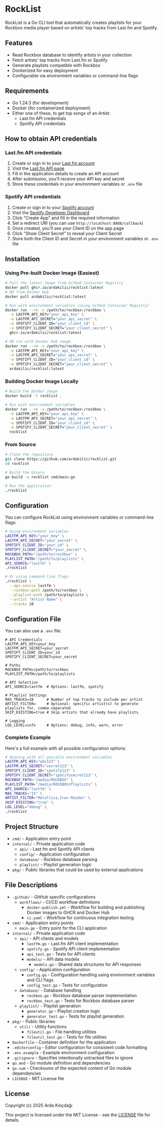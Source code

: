 # RockList

RockList is a Go CLI tool that automatically creates playlists for your Rockbox media player based on artists' top tracks from Last.fm and Spotify.

## Features

- Read Rockbox database to identify artists in your collection
- Fetch artists' top tracks from Last.fm or Spotify
- Generate playlists compatible with Rockbox
- Dockerized for easy deployment
- Configurable via environment variables or command-line flags

## Requirements

- Go 1.24.3 (for development)
- Docker (for containerized deployment)
- Either one of these, to get top songs of an Artist:
  - Last.fm API credentials
  - Spotify API credentials

## How to obtain API credentials

### Last.fm API credentials

1. Create or sign in to your [Last.fm account](https://www.last.fm)
2. Visit the [Last.fm API page](https://www.last.fm/api/account/create)
3. Fill in the application details to create an API account
4. After submission, you'll receive your API key and secret
5. Store these credentials in your environment variables or `.env` file

### Spotify API credentials

1. Create or sign in to your [Spotify account](https://www.spotify.com)
2. Visit the [Spotify Developer Dashboard](https://developer.spotify.com/dashboard/)
3. Click "Create App" and fill in the required information
4. Set a redirect URI (you can use `http://localhost:8888/callback`)
5. Once created, you'll see your Client ID on the app page
6. Click "Show Client Secret" to reveal your Client Secret
7. Store both the Client ID and Secret in your environment variables or `.env` file

## Installation

### Using Pre-built Docker Image (Easiest)

```bash
# Pull the latest image from GitHub Container Registry
docker pull ghcr.io/ardakilic/rocklist:latest
# OR from Docker Hub
docker pull ardakilic/rocklist:latest

# Run with environment variables (using GitHub Container Registry)
docker run --rm -v /path/to/rockbox:/rockbox \
  -e LASTFM_API_KEY="your_api_key" \
  -e LASTFM_API_SECRET="your_api_secret" \
  -e SPOTIFY_CLIENT_ID="your_client_id" \
  -e SPOTIFY_CLIENT_SECRET="your_client_secret" \
  ghcr.io/ardakilic/rocklist:latest

# OR run with Docker Hub image
docker run --rm -v /path/to/rockbox:/rockbox \
  -e LASTFM_API_KEY="your_api_key" \
  -e LASTFM_API_SECRET="your_api_secret" \
  -e SPOTIFY_CLIENT_ID="your_client_id" \
  -e SPOTIFY_CLIENT_SECRET="your_client_secret" \
  ardakilic/rocklist:latest
```

### Building Docker Image Locally

```bash
# Build the Docker image
docker build -t rocklist .

# Run with environment variables
docker run --rm -v /path/to/rockbox:/rockbox \
  -e LASTFM_API_KEY="your_api_key" \
  -e LASTFM_API_SECRET="your_api_secret" \
  -e SPOTIFY_CLIENT_ID="your_client_id" \
  -e SPOTIFY_CLIENT_SECRET="your_client_secret" \
  rocklist
```

### From Source

```bash
# Clone the repository
git clone https://github.com/ardakilic/rocklist.git
cd rocklist

# Build the binary
go build -o rocklist cmd/main.go

# Run the application
./rocklist
```

## Configuration

You can configure RockList using environment variables or command-line flags:

```bash
# Using environment variables
LASTFM_API_KEY="your_key" \
LASTFM_API_SECRET="your_secret" \
SPOTIFY_CLIENT_ID="your_id" \
SPOTIFY_CLIENT_SECRET="your_secret" \
ROCKBOX_PATH="/path/to/rockbox" \
PLAYLIST_PATH="/path/to/playlists" \
API_SOURCE="lastfm" \
./rocklist

# Or using command-line flags
./rocklist \
  --api-source lastfm \
  --rockbox-path /path/to/rockbox \
  --playlist-path /path/to/playlists \
  --artist "Artist Name" \
  --tracks 10
```

## Configuration File

You can also use a `.env` file:

```
# API Credentials
LASTFM_API_KEY=your_key
LASTFM_API_SECRET=your_secret
SPOTIFY_CLIENT_ID=your_id
SPOTIFY_CLIENT_SECRET=your_secret

# Paths
ROCKBOX_PATH=/path/to/rockbox
PLAYLIST_PATH=/path/to/playlists

# API Selection
API_SOURCE=lastfm  # Options: lastfm, spotify

# Playlist Settings
MAX_TRACKS=10      # Number of top tracks to include per artist 
ARTIST_FILTER=     # Optional: specific artist(s) to generate playlists for, comma-separated
SKIP_EXISTING=true # Skip artists that already have playlists

# Logging
LOG_LEVEL=info     # Options: debug, info, warn, error
```

### Complete Example

Here's a full example with all possible configuration options:

```bash
# Running with all possible environment variables
LASTFM_API_KEY="abc123" \
LASTFM_API_SECRET="secret123" \
SPOTIFY_CLIENT_ID="spotify123" \
SPOTIFY_CLIENT_SECRET="spotifysecret123" \
ROCKBOX_PATH="/media/ROCKBOX" \
PLAYLIST_PATH="/media/ROCKBOX/Playlists" \
API_SOURCE="lastfm" \
MAX_TRACKS="15" \
ARTIST_FILTER="Metallica,Iron Maiden" \
SKIP_EXISTING="true" \
LOG_LEVEL="debug" \
./rocklist
```

## Project Structure

- `cmd/` - Application entry point
- `internal/` - Private application code
  - `api/` - Last.fm and Spotify API clients
  - `config/` - Application configuration
  - `database/` - Rockbox database parsing
  - `playlist/` - Playlist generation logic
- `pkg/` - Public libraries that could be used by external applications

## File Descriptions

- `.github/` - GitHub specific configurations
  - `workflows/` - CI/CD workflow definitions
    - `docker-publish.yml` - Workflow for building and publishing Docker images to GHCR and Docker Hub
    - `ci.yaml` - Workflow for continuous integration testing
- `cmd/` - Application entry points
  - `main.go` - Entry point for the CLI application
- `internal/` - Private application code
  - `api/` - API clients and models
    - `lastfm.go` - Last.fm API client implementation
    - `spotify.go` - Spotify API client implementation
    - `api_test.go` - Tests for API clients
    - `models/` - API data models
      - `models.go` - Shared data structures for API responses
  - `config/` - Application configuration
    - `config.go` - Configuration handling using environment variables and CLI flags
    - `config_test.go` - Tests for configuration
  - `database/` - Database handling
    - `rockbox.go` - Rockbox database parser implementation
    - `rockbox_test.go` - Tests for Rockbox database parser
  - `playlist/` - Playlist generation
    - `generator.go` - Playlist creation logic
    - `generator_test.go` - Tests for playlist generation
- `pkg/` - Public libraries
  - `util/` - Utility functions
    - `fileutil.go` - File handling utilities
    - `fileutil_test.go` - Tests for file utilities
- `Dockerfile` - Container definition for the application
- `.editorconfig` - Editor configuration for consistent code formatting
- `.env.example` - Example environment configuration
- `.gitignore` - Specifies intentionally untracked files to ignore
- `go.mod` - Go module definition and dependencies
- `go.sum` - Checksums of the expected content of Go module dependencies
- `LICENSE` - MIT License file

## License

Copyright (c) 2025 Arda Kılıçdağı

This project is licensed under the MIT License - see the [LICENSE](LICENSE) file for details. 
